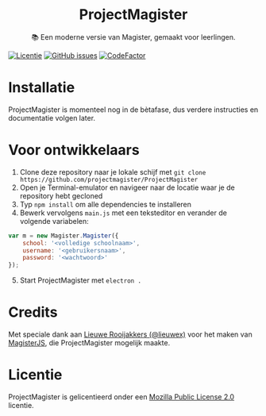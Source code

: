 <div align="center">
  <h1>ProjectMagister</h1>
  <p>📚 Een moderne versie van Magister, gemaakt voor leerlingen.</p>
</div>

[![Licentie](https://img.shields.io/github/license/projectmagister/ProjectMagister.svg?style=flat-square)](https://github.com/projectmagister/ProjectMagister/blob/master/LICENSE)
[![GitHub issues](https://img.shields.io/github/issues/projectmagister/ProjectMagister.svg?style=flat-square)](https://github.com/projectmagister/ProjectMagister/issues)
[![CodeFactor](https://www.codefactor.io/repository/github/projectmagister/projectmagister/badge)](https://www.codefactor.io/repository/github/projectmagister/projectmagister)

# Installatie
ProjectMagister is momenteel nog in de bètafase, dus verdere instructies en documentatie volgen later.

# Voor ontwikkelaars
1. Clone deze repository naar je lokale schijf met `git clone https://github.com/projectmagister/ProjectMagister`
2. Open je Terminal-emulator en navigeer naar de locatie waar je de repository hebt gecloned
3. Typ `npm install` om alle dependencies te installeren
4. Bewerk vervolgens `main.js` met een teksteditor en verander de volgende variabelen:
```js
var m = new Magister.Magister({
    school: '<volledige schoolnaam>',
    username: '<gebruikersnaam>',
    password: '<wachtwoord>'
});
```
5. Start ProjectMagister met `electron .`

# Credits
Met speciale dank aan [Lieuwe Rooijakkers (@lieuwex)](https://github.com/lieuwex) voor het maken van [MagisterJS](https://github.com/simplyGits/MagisterJS), die ProjectMagister mogelijk maakte.

# Licentie
ProjectMagister is gelicentieerd onder een [Mozilla Public License 2.0](https://github.com/projectmagister/ProjectMagister/blob/master/LICENSE) licentie.
